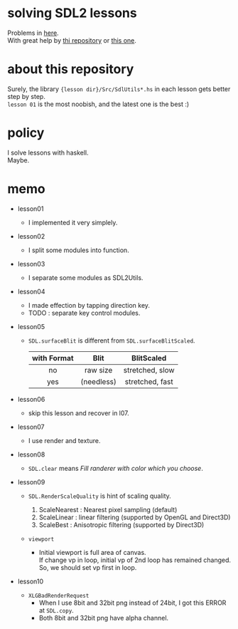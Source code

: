 # solving SDL2 lessons  

   Problems in [here](http://lazyfoo.net/tutorials/SDL/).  
   With great help by [thi repository](https://github.com/haskell-game/sdl2/blob/master/examples/lazyfoo) or [this one](https://github.com/palf/haskell-sdl2-examples).  

# about this repository  

   Surely, the library `{lesson dir}/Src/SdlUtils*.hs` in each lesson gets better step by step.  
   `lesson 01` is the most noobish, and the latest one is the best :)  

# policy  

   I solve lessons with haskell.  
   Maybe.  

# memo  

   *  lesson01  
      +  I implemented it very simplely.  

   *  lesson02  
      +  I split some modules into function.  

   *  lesson03  
      +  I separate some modules as SDL2Utils.  

   *  lesson04  
      +  I made effection by tapping direction key.  
      +  TODO : separate key control modules.  

   *  lesson05  
      +  `SDL.surfaceBlit` is different from `SDL.surfaceBlitScaled`.  

         | with Format | Blit | BlitScaled |  
         |:-:|:-:|:-:|  
         | no | raw size | stretched, slow |  
         | yes | (needless) | stretched, fast |  

   *  lesson06  
      +  skip this lesson and recover in l07.  

   *  lesson07  
      +  I use render and texture.  

   *  lesson08  
      +  `SDL.clear` means *Fill randerer with color which you choose*.  

   *  lesson09  
      +  `SDL.RenderScaleQuality` is hint of scaling quality.  
         1. ScaleNearest : Nearest pixel sampling (default)  
         1. ScaleLinear : linear filtering (supported by OpenGL and Direct3D)  
         1. ScaleBest : Anisotropic filtering (supported by Direct3D)  

      +  `viewport`  
         -  Initial viewport is full area of canvas.  
            If change vp in loop, initial vp of 2nd loop has remained changed.  
            So, we should set vp first in loop.  

   *  lesson10  
      +  `XLGBadRenderRequest`  
         -  When I use 8bit and 32bit png instead of 24bit, I got this ERROR at `SDL.copy`.  
         -  Both 8bit and 32bit png have alpha channel.  

